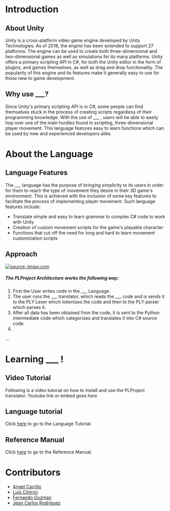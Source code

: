 # Introduction

## About Unity

Unity is a cross-platform video game engine developed by Unity Technologies. As of 2018, the engine has been extended to support 27 platforms. The engine can be used to create both three-dimensional and two-dimensional games as well as simulations for its many platforms. Unity offers a primary scripting API in C#, for both the Unity editor in the form of plugins, and games themselves, as well as drag and drop functionality. The popularity of this engine and its features make it generally easy to use for those new to game development. 

## Why use ___?

Since Unity's primary scripting API is in C#, some people can find themselves stuck in the process of creating scripts regardless of their programming knowledge. With the use of ___ , users will be able to easily hop over one of the main hurdles found in scripting, three-dimensional player movement. This language features easy to learn functions which can be used by new and experienced developers alike. 



# About the Language

## Language Features

The ___ language has the purpose of bringing simplicity to its users in order for them to reach the type of movement they desire in their 3D game's environment. This is achieved with the inclusion of some key features to facilitate the process of implementing player movement. Such language features include: 
 
* Translate simple and easy to learn grammar to complex C# code to work with Unity
* Creation of custom movement scripts for the game's playable character
* Functions that cut off the need for long and hard to learn movement customization scripts

## Approach
 <a href="https://imgur.com/UzlzF7n"><img src="https://i.imgur.com/UzlzF7n.png" title="source: imgur.com" /></a>

##### The PLProject Architecture works the following way:

1. First the User writes code in the ___ Language.
2. The user runs the ___ translator, which reads the ___ code and is sends it to the PLY Lexer which tokenizes the code and then to the PLY parser which parses it.
3. After all data has been obtained from the code, it is sent to the Python intermediate code which categorizes and translates it into C# source code. 
4.
...


# Learning ___ !

## Video Tutorial

Following is a video tutorial on how to install and use the PLProject translator:
Youtube link or embed goes here

## Language tutorial

Click [here](https://github.com/jeanrodriguez27/PLProject/wiki/Language-Tutorial) to go to the Language Tutorial.

## Reference Manual

Click [here](https://github.com/jeanrodriguez27/PLProject/wiki/Reference-Manual) to go to the Reference Manual.



# Contributors

* [Angel Carrillo](https://github.com/AngelGCL)
* [Luis Cintron](https://github.com/Statedbump)
* [Fernando Guzman](https://github.com/FernandoLGuzman)
* [Jean Carlos Rodriguez](https://github.com/jeanrodriguez27)
